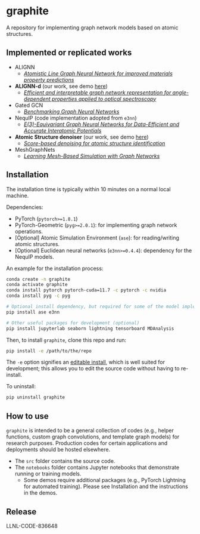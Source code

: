 # graphite

A repository for implementing graph network models based on atomic structures.


## Implemented or replicated works

- ALIGNN
    - [*Atomistic Line Graph Neural Network for improved materials property predictions*][ALIGNN paper]
- **ALIGNN-d** (our work, see demo [here](notebooks/alignn/demo.ipynb))
    - [*Efficient and interpretable graph network representation for angle-dependent properties applied to optical spectroscopy*][ALIGNN-d paper]
- Gated GCN
    - [*Benchmarking Graph Neural Networks*][Gated GCN paper]
- NequIP (code implementation adopted from `e3nn`)
    - [*E(3)-Equivariant Graph Neural Networks for Data-Efficient and Accurate Interatomic Potentials*][NequIP paper]
- **Atomic Structure denoiser** (our work, see demo [here](notebooks/denoiser/demo.ipynb))
    - [*Score-based denoising for atomic structure identification*][Denoiser paper]
- MeshGraphNets
    - [*Learning Mesh-Based Simulation with Graph Networks*][MGN paper]


## Installation

The installation time is typically within 10 minutes on a normal local machine.

Dependencies:
- PyTorch (`pytorch>=1.8.1`)
- PyTorch-Geometric (`pyg>=2.0.1`): for implementing graph network operations.
- [Optional] Atomic Simulation Environment (`ase`): for reading/writing atomic structures.
- [Optional] Euclidean neural networks (`e3nn>=0.4.4`): dependency for the NequIP models.

An example for the installation process:
```bash
conda create -n graphite
conda activate graphite
conda install pytorch pytorch-cuda=11.7 -c pytorch -c nvidia
conda install pyg -c pyg

# Optional install dependency, but required for some of the model implementations
pip install ase e3nn

# Other useful packages for development (optional)
pip install jupyterlab seaborn lightning tensorboard MDAnalysis
```

Then, to install `graphite`, clone this repo and run:
```bash
pip install -e /path/to/the/repo
```

The `-e` option signifies an [editable install](https://pip.pypa.io/en/stable/topics/local-project-installs/), which is well suited for development; this allows you to edit the source code without having to re-install.

To uninstall:
```bash
pip uninstall graphite
```


## How to use

`graphite` is intended to be a general collection of codes (e.g., helper functions, custom graph convolutions, and template graph models) for research purposes. Production codes for certain applications and deployments should be hosted elsewhere.

- The `src` folder contains the source code.
- The `notebooks` folder contains Jupyter notebooks that demonstrate running or training models.
    - Some demos require additional packages (e.g., PyTorch Lightning for automated training). Please see Installation and the instructions in the demos.


## Release

LLNL-CODE-836648



[ALIGNN paper]: https://www.nature.com/articles/s41524-021-00650-1
[ALIGNN-d paper]: https://www.nature.com/articles/s41524-022-00841-4
[Gated GCN paper]: https://arxiv.org/abs/2003.00982
[e3nn basic conv doc]: https://docs.e3nn.org/en/stable/guide/convolution.html
[NequIP paper]: https://www.nature.com/articles/s41467-022-29939-5
[e3nn transformer doc]: https://docs.e3nn.org/en/stable/guide/transformer.html
[PyG dataset doc]: https://pytorch-geometric.readthedocs.io/en/latest/notes/create_dataset.html
[Denoiser paper]: https://arxiv.org/abs/2212.02421
[MGN paper]: https://arxiv.org/abs/2010.03409v4


